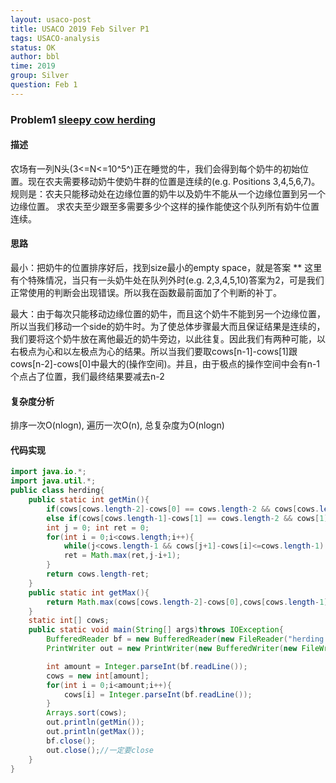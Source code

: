 ```yaml
---
layout: usaco-post
title: USACO 2019 Feb Silver P1
tags: USACO-analysis
status: OK
author: bbl
time: 2019
group: Silver
question: Feb 1
---
```

### Problem1 [sleepy cow herding](http://www.usaco.org/index.php?page=viewproblem2&cpid=918)

#### 描述
农场有一列N头(3<=N<=10^5^)正在睡觉的牛，我们会得到每个奶牛的初始位置。现在农夫需要移动奶牛使奶牛群的位置是连续的(e.g. Positions 3,4,5,6,7)。规则是：农夫只能移动处在边缘位置的奶牛以及奶牛不能从一个边缘位置到另一个边缘位置。
求农夫至少跟至多需要多少个这样的操作能使这个队列所有奶牛位置连续。

#### 思路
最小：把奶牛的位置排序好后，找到size最小的empty space，就是答案
** 这里有个特殊情况，当只有一头奶牛处在队列外时(e.g. 2,3,4,5,10)答案为2，可是我们正常使用的判断会出现错误。所以我在函数最前面加了个判断的补丁。


最大：由于每次只能移动边缘位置的奶牛，而且这个奶牛不能到另一个边缘位置，所以当我们移动一个side的奶牛时。为了使总体步骤最大而且保证结果是连续的，我们要将这个奶牛放在离他最近的奶牛旁边，以此往复。因此我们有两种可能，以右极点为心和以左极点为心的结果。所以当我们要取cows[n-1]-cows[1]跟cows[n-2]-cows[0]中最大的(操作空间)。并且，由于极点的操作空间中会有n-1个点占了位置，我们最终结果要减去n-2

#### 复杂度分析
排序一次O(nlogn), 遍历一次O(n), 总复杂度为O(nlogn)

#### 代码实现

```java
import java.io.*;
import java.util.*;
public class herding{
    public static int getMin(){
        if(cows[cows.length-2]-cows[0] == cows.length-2 && cows[cows.length-1]-cows[cows.length-2]>2) return 2;
        else if(cows[cows.length-1]-cows[1] == cows.length-2 && cows[1]-cows[0]>2) return 2;
        int j = 0; int ret = 0;
        for(int i = 0;i<cows.length;i++){
            while(j<cows.length-1 && cows[j+1]-cows[i]<=cows.length-1) j++;
            ret = Math.max(ret,j-i+1);
        } 
        return cows.length-ret;
    }
    public static int getMax(){
        return Math.max(cows[cows.length-2]-cows[0],cows[cows.length-1]-cows[1])-(cows.length-2);
    }
  	static int[] cows;
    public static void main(String[] args)throws IOException{
        BufferedReader bf = new BufferedReader(new FileReader("herding.in"));
        PrintWriter out = new PrintWriter(new BufferedWriter(new FileWriter("herding.out")));

     	int amount = Integer.parseInt(bf.readLine());
      	cows = new int[amount];
      	for(int i = 0;i<amount;i++){
            cows[i] = Integer.parseInt(bf.readLine());
        }
        Arrays.sort(cows);
        out.println(getMin());
        out.println(getMax());
        bf.close();
        out.close();//一定要close
    }
}
```

